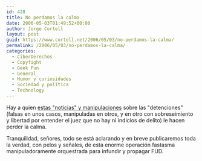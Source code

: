```yaml
---
id: 428
title: No perdamos la calma
date: 2006-05-03T01:49:52+00:00
author: Jorge Cortell
layout: post
guid: https://www.cortell.net/2006/05/03/no-perdamos-la-calma/
permalink: /2006/05/03/no-perdamos-la-calma/
categories:
  - CiberDerechos
  - Copyfight
  - Geek Fun
  - General
  - Humor y curiosidades
  - Sociedad y polí­tica
  - Technology
---
```

Hay a quien [estas "noticias" y manipulaciones](https://www.cortell.net/2006/04/19/sgae-y-compania-toman-el-pelo-a-la-policia-los-medios-y-los-ciudadanos/) sobre las "detenciones" (falsas en unos casos, manipuladas en otros, y en otro con sobreseimiento y libertad por entender el juez que no hay ni indicios de delito) le hacen perder la calma.

Tranquilidad, señores, todo se está aclarando y en breve publicaremos toda la verdad, con pelos y señales, de esta enorme operación fastasma manipuladoramente orquestrada para infundir y propagar FUD.